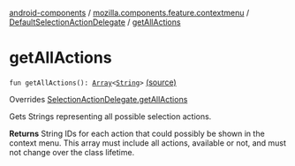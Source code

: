 [android-components](../../index.md) / [mozilla.components.feature.contextmenu](../index.md) / [DefaultSelectionActionDelegate](index.md) / [getAllActions](./get-all-actions.md)

# getAllActions

`fun getAllActions(): `[`Array`](https://kotlinlang.org/api/latest/jvm/stdlib/kotlin/-array/index.html)`<`[`String`](https://kotlinlang.org/api/latest/jvm/stdlib/kotlin/-string/index.html)`>` [(source)](https://github.com/mozilla-mobile/android-components/blob/master/components/feature/contextmenu/src/main/java/mozilla/components/feature/contextmenu/DefaultSelectionActionDelegate.kt#L48)

Overrides [SelectionActionDelegate.getAllActions](../../mozilla.components.concept.engine.selection/-selection-action-delegate/get-all-actions.md)

Gets Strings representing all possible selection actions.

**Returns**
String IDs for each action that could possibly be shown in the context menu. This
array must include all actions, available or not, and must not change over the class lifetime.

